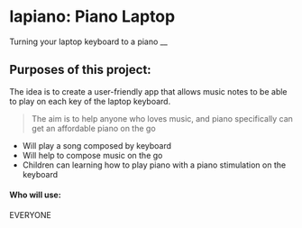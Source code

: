 # lapiano: Piano Laptop
Turning your laptop keyboard to a piano
__

## Purposes of this project: 

The idea is to create a user-friendly app that allows music notes to be able to play on each key of the laptop keyboard. 
>The aim is to help anyone who loves music, and piano specifically can get an affordable piano on the go

* Will play a song composed by keyboard
* Will help to compose music on the go
* Children can learning how to play piano with a piano stimulation on the keyboard

#### Who will use: 
EVERYONE
